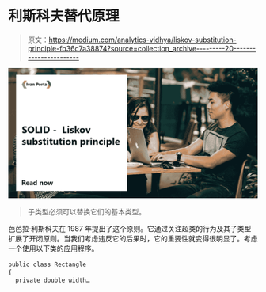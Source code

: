 # 利斯科夫替代原理

> 原文：<https://medium.com/analytics-vidhya/liskov-substitution-principle-fb36c7a38874?source=collection_archive---------20----------------------->

![](img/78b021246059dddb8055e44d4e15d696.png)

> 子类型必须可以替换它们的基本类型。

芭芭拉·利斯科夫在 1987 年提出了这个原则。它通过关注超类的行为及其子类型扩展了开闭原则。当我们考虑违反它的后果时，它的重要性就变得很明显了。考虑一个使用以下类的应用程序。

```
public class Rectangle 
{ 
  private double width…
```